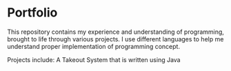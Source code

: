 # Portfolio
This repository contains my experience and understanding of programming, brought to life through various projects. I use different languages to help me understand proper implementation of programming concept.

Projects include: A Takeout System that is written using Java

